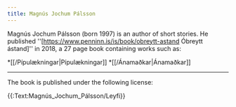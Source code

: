 ```yaml
---
title: Magnús Jochum Pálsson
---
```


Magnús Jochum Pálsson (born 1997) is an author of short stories. He published ''[https://www.penninn.is/is/book/obreytt-astand Óbreytt ástand]'' in 2018, a 27 page book containing works such as: 

*[[/Pípulækningar|Pípulækningar]]
*[[/Ánamaðkar|Ánamaðkar]]

***

The book is published under the following license:

{{:Text:Magnús_Jochum_Pálsson/Leyfi}}